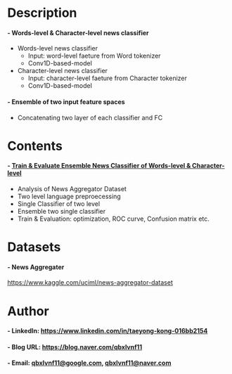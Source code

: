 Description
=============

#### - Words-level & Character-level news classifier
  - Words-level news classifier
    - Input: word-level faeture from Word tokenizer
    - Conv1D-based-model
  - Character-level news classifier
    - Input: character-level faeture from Character tokenizer
    - Conv1D-based-model
    
#### - Ensemble of two input feature spaces
  - Concatenating two layer of each classifier and FC

Contents
=============

#### - [Train & Evaluate Ensemble News Classifier of Words-level & Character-level](https://github.com/qbxlvnf11/ensemble-word-level-character-level-news-classifier/blob/master/Ensemble-word-character-news-classifier.ipynb)
  - Analysis of News Aggregator Dataset
  - Two level language preproecessing 
  - Single Classifier of two level
  - Ensemble two single classifier
  - Train & Evaluation: optimization, ROC curve, Confusion matrix etc.

Datasets
=============

#### - News Aggregater

https://www.kaggle.com/uciml/news-aggregator-dataset


Author
=============

#### - LinkedIn: https://www.linkedin.com/in/taeyong-kong-016bb2154

#### - Blog URL: https://blog.naver.com/qbxlvnf11

#### - Email: qbxlvnf11@google.com, qbxlvnf11@naver.com
